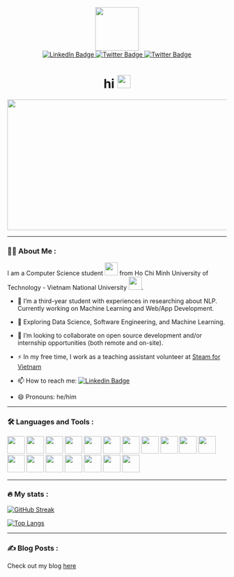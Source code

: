 
<div id="header" align="center">
  <img src="https://media.giphy.com/media/v1.Y2lkPTc5MGI3NjExZjYyd2xlY3QzbW02a3Z6N2o2NXVvbnJsaWl3cWhvbGF5YzBmaXVtZiZlcD12MV9pbnRlcm5hbF9naWZfYnlfaWQmY3Q9cw/smGCEo5zsAXtK4bqAT/giphy.gif" width="100"/>
  <div id="badges">
  <a href="https://www.linkedin.com/in/tnk29/">
    <img src="https://img.shields.io/badge/LinkedIn-blue?style=for-the-badge&logo=linkedin&logoColor=white" alt="LinkedIn Badge"/>
  </a>

  <a href="https://twitter.com/khartist29">
    <img src="https://img.shields.io/badge/X-000000?style=for-the-badge&logo=x&logoColor=white" alt="Twitter Badge"/>
  </a>

  <a href="(https://orcid.org/0009-0007-2452-959X)">
    <img src="https://img.shields.io/badge/orcid-A6CE39?style=for-the-badge&logo=orcid&logoColor=white" alt="Twitter Badge"/>
  </a>
  

  
  </div>
  <img src="https://komarev.com/ghpvc/?username=khartist&style=flat-square&color=blue" alt=""/>
  <h1>
  hi
    <img src="https://media.giphy.com/media/hvRJCLFzcasrR4ia7z/giphy.gif" width="30px"/>
  </h1>

  
</div>

<div align="center">
  <img src="https://media.giphy.com/media/v1.Y2lkPTc5MGI3NjExYjJvNHJpOGozcGZpMHR2dnN0bWVmcHNkbGI5dzRxbmV1OHk2cHN4NiZlcD12MV9pbnRlcm5hbF9naWZfYnlfaWQmY3Q9Zw/l3V0DKL9Jhyz8nKog/giphy.gif" width="600" height="300"/>
</div>

---

### :man_technologist: About Me :
I am a Computer Science student <img src="https://media.giphy.com/media/WUlplcMpOCEmTGBtBW/giphy.gif" width="30"> from Ho Chi Minh University of Technology - Vietnam National University <img src="https://hcmut.edu.vn/img/nhanDienThuongHieu/01_logobachkhoatoi.png" width="30">.


- :telescope: I’m a third-year student with experiences in researching about NLP. Currently working on Machine Learning and Web/App Development.

- :seedling: Exploring Data Science, Software Engineering, and Machine Learning.

- 👯 I’m looking to collaborate on open source development and/or internship opportunities (both remote and on-site).

- :zap: In my free time, I work as a teaching assistant volunteer at <a href="steamforvietnam.org">Steam for Vietnam</a>

- :mailbox: How to reach me: [![Linkedin Badge](https://img.shields.io/badge/LinkedIn-blue?style=for-the-badge&logo=linkedin&logoColor=white)](https://www.linkedin.com/in/tnk29/)

- 😄 Pronouns: he/him

---

### :hammer_and_wrench: Languages and Tools :

<div>
  <img src="https://cdn.jsdelivr.net/gh/devicons/devicon@latest/icons/anaconda/anaconda-original-wordmark.svg" width="40" height="40"/>
  <img src="https://cdn.jsdelivr.net/gh/devicons/devicon@latest/icons/homebrew/homebrew-original-wordmark.svg" width="40" height="40"/>
  <img src="https://cdn.jsdelivr.net/gh/devicons/devicon@latest/icons/pytorch/pytorch-plain-wordmark.svg" width="40" height="40"/>
  <img src="https://cdn.jsdelivr.net/gh/devicons/devicon@latest/icons/go/go-original-wordmark.svg" width="40" height="40"/>
  <img src="https://cdn.jsdelivr.net/gh/devicons/devicon@latest/icons/html5/html5-original-wordmark.svg" width="40" height="40"/>
  <img src="https://cdn.jsdelivr.net/gh/devicons/devicon@latest/icons/css3/css3-original-wordmark.svg" width="40" height="40"/>
  <img src="https://cdn.jsdelivr.net/gh/devicons/devicon@latest/icons/javascript/javascript-original.svg" width="40" height="40"/>
  <img src="https://cdn.jsdelivr.net/gh/devicons/devicon@latest/icons/vuejs/vuejs-original-wordmark.svg" width="40" height="40"/>
  <img src="https://cdn.jsdelivr.net/gh/devicons/devicon@latest/icons/nodejs/nodejs-original-wordmark.svg" width="40" height="40"/>
  <img src="https://cdn.jsdelivr.net/gh/devicons/devicon@latest/icons/django/django-plain-wordmark.svg" width="40" height="40"/>
  <img src="https://cdn.jsdelivr.net/gh/devicons/devicon@latest/icons/mysql/mysql-original-wordmark.svg" width="40" height="40"/>
  <img src="https://cdn.jsdelivr.net/gh/devicons/devicon@latest/icons/postgresql/postgresql-original-wordmark.svg" width="40" height="40"/>
  <img src="https://cdn.jsdelivr.net/gh/devicons/devicon@latest/icons/postman/postman-original-wordmark.svg" width="40" height="40"/>
  <img src="https://cdn.jsdelivr.net/gh/devicons/devicon@latest/icons/mongodb/mongodb-original-wordmark.svg" width="40" height="40"/>
  <img src="https://cdn.jsdelivr.net/gh/devicons/devicon@latest/icons/numpy/numpy-original-wordmark.svg" width="40" height="40"/>
  <img src="https://cdn.jsdelivr.net/gh/devicons/devicon@latest/icons/matplotlib/matplotlib-original-wordmark.svg" width="40" height="40"/>
  <img src="https://cdn.jsdelivr.net/gh/devicons/devicon@latest/icons/markdown/markdown-original.svg" width="40" height="40"/>
  <img src="https://cdn.jsdelivr.net/gh/devicons/devicon@latest/icons/python/python-original-wordmark.svg" width="40" height="40"/>
</div>

---
### 🔥 My stats :
[![GitHub Streak](https://github-readme-streak-stats.herokuapp.com?user=khartist&theme=tokyonight&hide_border=true&date_format=M%20j%5B%2C%20Y%5D&mode=weekly)](https://git.io/streak-stats)

[![Top Langs](https://github-readme-stats.vercel.app/api/top-langs/?username=khartist&layout=compact&theme=tokyonight)](https://github.com/anuraghazra/github-readme-stats)

---

### :writing_hand: Blog Posts :

Check out my blog <a href = "khartist.github.io">here</a>


